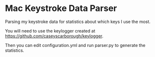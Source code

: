 # Mac Keystroke Data Parser
Parsing my keystroke data for statistics about which keys I use the most.

You will need to use the keylogger created at https://github.com/caseyscarborough/keylogger.

Then you can edit configuration.yml and run parser.py to generate the statistics.

